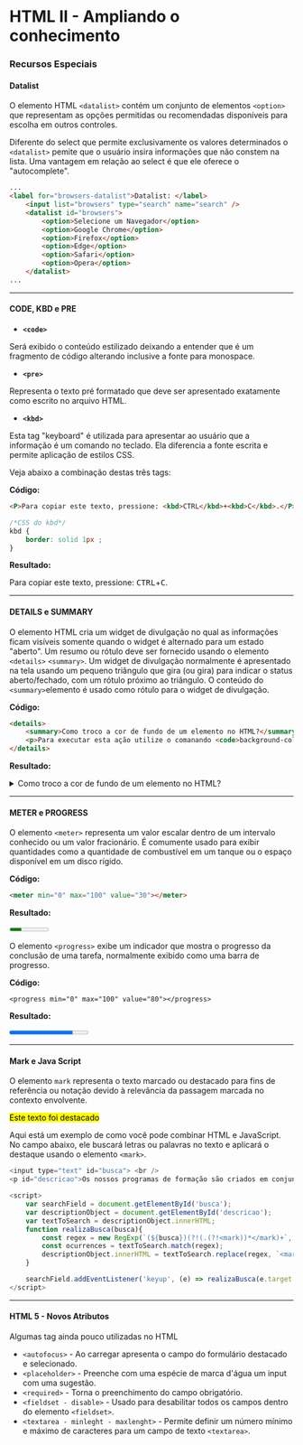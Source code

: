 # HTML II - Ampliando o conhecimento

### Recursos Especiais

#### Datalist

O elemento HTML `<datalist>` contém um conjunto de elementos `<option>` que representam as opções permitidas ou recomendadas disponíveis para escolha em outros controles.

Diferente do select que permite exclusivamente os valores determinados o `<datalist>` pemite que o usuário insira informações que não constem na lista. Uma vantagem em relação ao select é que ele oferece o "autocomplete".

 ```html
 ...
 <label for="browsers-datalist">Datalist: </label>
     <input list="browsers" type="search" name="search" />
     <datalist id="browsers">
         <option>Selecione um Navegador</option>
         <option>Google Chrome</option>
         <option>Firefox</option>
         <option>Edge</option>
         <option>Safari</option>
         <option>Opera</option>
     </datalist>
 ...
 ```

____

#### CODE, KBD e PRE

* **`<code>`**

Será exibido o conteúdo estilizado deixando a entender que é um fragmento de código alterando inclusive a fonte para monospace.

* **`<pre>`**

Representa o texto pré formatado que deve ser apresentado exatamente como escrito no arquivo HTML.

* **`<kbd>`**

Esta tag "keyboard" é utilizada para apresentar ao usuário que a informação é um comando no teclado. Ela diferencia a fonte escrita e permite aplicação de estilos CSS.

Veja abaixo a combinação destas três tags:

**Código:**

```html
<P>Para copiar este texto, pressione: <kbd>CTRL</kbd>+<kbd>C</kbd>.</P>
```

```css
/*CSS do kbd*/
kbd {
    border: solid 1px ;
}
```

**Resultado:**

<P>Para copiar este texto, pressione: <kbd>CTRL</kbd>+<kbd>C</kbd>.</P>

___

#### DETAILS e SUMMARY

O elemento HTML cria um widget de divulgação no qual as informações ficam visíveis somente quando o widget é alternado para um estado "aberto". Um resumo ou rótulo deve ser fornecido usando o elemento `<details>` `<summary>`. Um widget de divulgação normalmente é apresentado na tela usando um pequeno triângulo que gira (ou gira) para indicar o status aberto/fechado, com um rótulo próximo ao triângulo. O conteúdo do `<summary>`elemento é usado como rótulo para o widget de divulgação.

**Código:**

```html
<details>
    <summary>Como troco a cor de fundo de um elemento no HTML?</summary>
    <p>Para executar esta ação utilize o comanando <code>background-color</code> no CSS.</p>
</details>
```

**Resultado:**

<details>
    <summary>Como troco a cor de fundo de um elemento no HTML?</summary>
    <p>Para executar esta ação utilize o comanando <code>background-color</code> no CSS.</p>
</details>

___

#### METER e PROGRESS

O elemento `<meter>` representa um valor escalar dentro de um intervalo conhecido ou um valor fracionário. É comumente usado para exibir quantidades como a quantidade de combustível em um tanque ou o espaço disponível em um disco rígido.

**Código:**

```html
<meter min="0" max="100" value="30"></meter>
```

**Resultado:**

<meter min="0" max="100" value="30"></meter>

O elemento `<progress>` exibe um indicador que mostra o progresso da conclusão de uma tarefa, normalmente exibido como uma barra de progresso.

**Código:**

```hmtl
<progress min="0" max="100" value="80"></progress>
```

**Resultado:**

<progress min="0" max="100" value="80"></progress>

___

#### Mark e Java Script

O elemento `mark` representa o texto marcado ou destacado para fins de referência ou notação devido à relevância da passagem marcada no contexto envolvente.

<mark>Este texto foi destacado</mark>

Aqui está um exemplo de como você pode combinar HTML e JavaScript. No campo abaixo, ele buscará letras ou palavras no texto e aplicará o destaque usando o elemento `<mark>`.

```js
<input type="text" id="busca"> <br />
<p id="descricao">Os nossos programas de formação são criados em conjunto com especialistas das empresas mais inovadoras do mundo, aplicando uma metodologia para que você domine as tecnologias utilizadas no mercado e também mergulhe nas novas e mais atuais tecnologias que impactarão o futuro dos negócios digitais.</p>

<script>
    var searchField = document.getElementById('busca');
    var descriptionObject = document.getElementById('descricao');
    var textToSearch = descriptionObject.innerHTML;
    function realizaBusca(busca){
        const regex = new RegExp(`(${busca})(?!(.(?!<mark))*</mark)+`, 'ig');
        const ocurrences = textToSearch.match(regex);
        descriptionObject.innerHTML = textToSearch.replace(regex, `<mark>${busca}</mark>`)
    }

    searchField.addEventListener('keyup', (e) => realizaBusca(e.target.value));
</script>
```

___

#### HTML 5 - Novos Atributos

Algumas tag ainda pouco utilizadas no HTML

- `<autofocus>` - Ao carregar apresenta o campo do formulário destacado e selecionado.
- `<placeholder>` - Preenche com uma espécie de marca d'água um input com uma sugestão.
- `<required>` - Torna o preenchimento do campo obrigatório.
- `<fieldset - disable>` - Usado para desabilitar todos os campos dentro do elemento `<fieldset>`.
- `<textarea - minleght - maxlenght>` -  Permite definir um número mínimo e máximo de caracteres para um campo de texto `<textarea>`.
